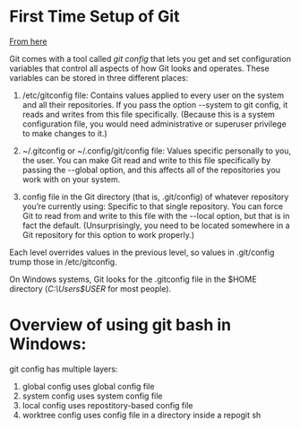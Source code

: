 # First Time Setup of Git
[From here](https://git-scm.com/book/en/v2/Getting-Started-First-Time-Git-Setup)

Git comes with a tool called *git config* that lets you get and set configuration variables that control all aspects of how Git looks and operates. These variables can be stored in three different places:
1. /etc/gitconfig file: Contains values applied to every user on the system and all their repositories. If you pass the option --system to git config, it reads and writes from this file specifically. (Because this is a system configuration file, you would need administrative or superuser privilege to make changes to it.)

2. ~/.gitconfig or ~/.config/git/config file: Values specific personally to you, the user. You can make Git read and write to this file specifically by passing the --global option, and this affects all of the repositories you work with on your system.

3. config file in the Git directory (that is, .git/config) of whatever repository you’re currently using: Specific to that single repository. You can force Git to read from and write to this file with the --local option, but that is in fact the default. (Unsurprisingly, you need to be located somewhere in a Git repository for this option to work properly.)

Each level overrides values in the previous level, so values in .git/config trump those in /etc/gitconfig.

On Windows systems, Git looks for the .gitconfig file in the $HOME directory (*C:\Users\$USER* for most people). 

# Overview of using git bash in Windows:
git config has multiple layers:
1. global config          uses global config file
2. system config          uses system config file
3. local config         uses repostitory-based config file
4. worktree config    uses config file in a directory inside a repogit sh
